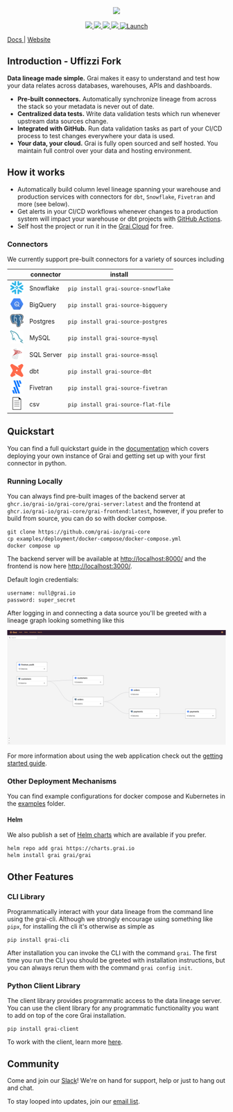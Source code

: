 <div align="center">
  <img src="docs/assets/Grai-Logo-Horizontal-2.png" width="375px"><br>
</div>

<p align="center">
  <a href="https://join.slack.com/t/graicommunity/shared_invite/zt-1il70kfeb-TaCm5fwHg_quWCpKNYyj6w">
    <img src="https://img.shields.io/badge/Slack-4A154B?style=for-the-badge&logo=slack&logoColor=white" height=22/>
  </a>
   <a href="https://github.com/grai-io/grai-core">
    <img src="https://img.shields.io/github/issues/grai-io/grai-core?style=flat-square" height=22/>
  </a>
  </a>
   <a href="https://github.com/grai-io/grai-core">
    <img src="https://img.shields.io/github/languages/top/grai-io/grai-core?style=flat-square" height=22/>
  </a>
  </a>
   <a href="https://github.com/grai-io/grai-core">
    <img src="https://img.shields.io/pypi/pyversions/grai-graph?style=for-the-badge" height=22/>
  </a>
  <a href=https://www.ycombinator.com/launches/H8h-grai-open-source-version-control-for-metadata target='_blank'>
    <img alt=Launch YC: ✨ Grai - Open-source   version control for metadata src=https://www.ycombinator.com/launches/H8h-grai-open-source-version-control-for-metadata/upvote_embed.svg height=22/>
   </a>
</p>

<p align="left">
  <a href="https://docs.grai.io/" title="Grai Documentation"> Docs </a> |
  <a href="https://www.grai.io" title="Grai Homepage"> Website </a>
</p>

## Introduction - Uffizzi Fork

**Data lineage made simple.**
Grai makes it easy to understand and test how your data relates across databases, warehouses, APIs and dashboards.

- **Pre-built connectors.** Automatically synchronize lineage from across the stack so your metadata is never out of date.
- **Centralized data tests.** Write data validation tests which run whenever upstream data sources change.
- **Integrated with GitHub.** Run data validation tasks as part of your CI/CD process to test changes everywhere your data is used.
- **Your data, your cloud.** Grai is fully open sourced and self hosted. You maintain full control over your data and hosting environment.

## How it works

- Automatically build column level lineage spanning your warehouse and production services with connectors for `dbt`, `Snowflake`, `Fivetran` and more (see below).
- Get alerts in your CI/CD workflows whenever changes to a production system will impact your warehouse or dbt projects with [GitHub Actions](https://github.com/grai-io/grai-actions-server).
- Self host the project or run it in the [Grai Cloud](https://app.grai.io) for free.

### Connectors

We currently support pre-built connectors for a variety of sources including

<center>

|                                                                    | connector  | install                             |
| ------------------------------------------------------------------ | ---------- | ----------------------------------- |
| <img src="resources/snowflake.png" alt= “” width="30" height="30"> | Snowflake  | `pip install grai-source-snowflake` |
| <img src="resources/bigquery.svg" alt= “” width="30" height="30">  | BigQuery   | `pip install grai-source-bigquery`  |
| <img src="resources/postgres.png" alt= “” width="30" height="30">  | Postgres   | `pip install grai-source-postgres`  |
| <img src="resources/mysql.png" alt= “” width="30" height="30">     | MySQL      | `pip install grai-source-mysql`     |
| <img src="resources/mssql.png" alt= “” width="30" height="30">     | SQL Server | `pip install grai-source-mssql`     |
| <img src="resources/dbt.png" alt= “” width="30" height="30">       | dbt        | `pip install grai-source-dbt`       |
| <img src="resources/fivetran.png" alt= “” width="30" height="30">  | Fivetran   | `pip install grai-source-fivetran`  |
| <img src="resources/csv.png" alt= “” width="30" height="30">       | csv        | `pip install grai-source-flat-file` |

</center>

## Quickstart

You can find a full quickstart guide in the [documentation](https://docs.grai.io/quick-start) which covers deploying your own instance of Grai and getting set up with your first connector in python.

### Running Locally

You can always find pre-built images of the backend server at `ghcr.io/grai-io/grai-core/grai-server:latest` and the frontend at `ghcr.io/grai-io/grai-core/grai-frontend:latest`, however, if you prefer to build from source, you can do so with docker compose.

```
git clone https://github.com/grai-io/grai-core
cp examples/deployment/docker-compose/docker-compose.yml
docker compose up
```

The backend server will be available at [http://localhost:8000/](http://localhost:8000/) and the frontend is now here [http://localhost:3000/](http://localhost:3000/).

Default login credentials:

```
username: null@grai.io
password: super_secret
```

After logging in and connecting a data source you'll be greeted with a lineage graph looking something like this

![](resources/frontend.png)

For more information about using the web application check out the [getting started guide](https://docs.grai.io/web-app/getting-started).

### Other Deployment Mechanisms

You can find example configurations for docker compose and Kubernetes in the [examples](/examples/deployment) folder.

#### Helm

We also publish a set of [Helm charts](https://charts.grai.io/) which are available if you prefer.

```
helm repo add grai https://charts.grai.io
helm install grai grai/grai
```

## Other Features

### CLI Library

Programmatically interact with your data lineage from the command line using the grai-cli. Although we strongly encourage using something like `pipx`, for installing the cli it's otherwise as simple as

```
pip install grai-cli
```

After installation you can invoke the CLI with the command `grai`. The first time you run the CLI you should be greeted with installation instructions, but you can always rerun them with the command `grai config init`.

### Python Client Library

The client library provides programmatic access to the data lineage server. You can use the client library for any programmatic functionality you want to add on top of the core Grai installation.

```
pip install grai-client
```

To work with the client, learn more [here](https://docs.grai.io/tooling/client).

## Community

Come and join our [Slack](https://join.slack.com/t/graicommunity/shared_invite/zt-1il70kfeb-TaCm5fwHg_quWCpKNYyj6w)! We're on hand for support, help or just to hang out and chat.

To stay looped into updates, join our [email list](https://www.grai.io/signup/).
